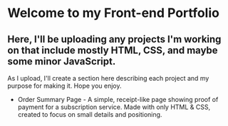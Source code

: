 # Welcome to my Front-end Portfolio
## Here, I'll be uploading any projects I'm working on that include mostly **HTML**, **CSS**, and maybe some **minor JavaScript**.
As I upload, I'll create a section here describing each project and my purpose for making it. Hope you enjoy.

  + Order Summary Page - A simple, receipt-like page showing proof of payment for a subscription service. Made with only HTML & CSS, created to focus on small details and positioning.

